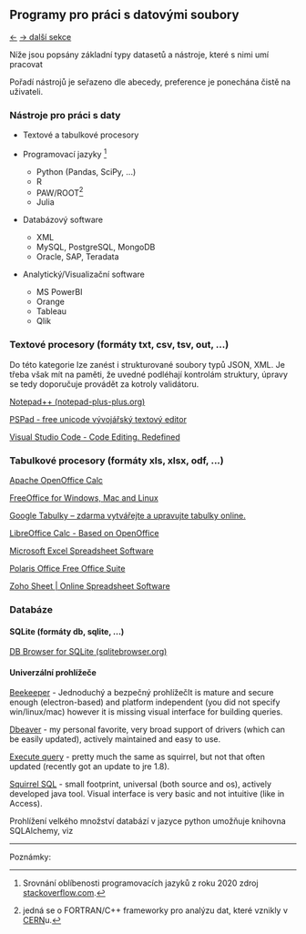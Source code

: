 ## Programy pro práci s datovými soubory

[←](../Readme.md) [→ další sekce](../1C_mindset.md)

Níže jsou popsány základní typy datasetů a nástroje, které s nimi umí pracovat

Pořadí nástrojů je seřazeno dle abecedy, preference je ponechána čistě na uživateli.

### Nástroje pro práci s daty

-   Textové a tabulkové procesory 
-   Programovací jazyky [^programming] 
	-   Python (Pandas, SciPy, ...)
	-   R
    -   PAW/ROOT[^fortran]
	-   Julia

-   Databázový software

	-   XML
	-   MySQL, PostgreSQL, MongoDB
	-   Oracle, SAP, Teradata

-   Analytický/Visualizační software

	-   MS PowerBI
    -   Orange
	-   Tableau
	-   Qlik



### Textové procesory (formáty txt, csv, tsv, out, ...) 

Do této kategorie lze zanést i strukturované soubory typů JSON, XML. Je třeba však mít na paměti, že uvedné podléhají kontrolám struktury, úpravy se tedy doporučuje provádět za kotroly validátoru. 

[Notepad++ (notepad-plus-plus.org)](https://notepad-plus-plus.org/)

[PSPad - free unicode vývojářský textový editor](http://www.pspad.com/cz/download.php)

[Visual Studio Code - Code Editing. Redefined](https://code.visualstudio.com/)

### Tabulkové procesory (formáty xls, xlsx, odf, ...)

[Apache OpenOffice Calc](http://www.openoffice.org/product/calc.html)

[FreeOffice for Windows, Mac and Linux](https://www.freeoffice.com/en/)

[Google Tabulky – zdarma vytvářejte a upravujte tabulky online.](https://www.google.co.uk/sheets/about/)

[LibreOffice Calc - Based on OpenOffice](https://www.libreoffice.org/discover/calc/)

[Microsoft Excel Spreadsheet Software](https://www.microsoft.com/en-us/microsoft-365/excel)

[Polaris Office Free Office Suite](https://www.polarisoffice.com/en/office)

[Zoho Sheet | Online Spreadsheet Software](https://www.zoho.com/sheet/?src=zoho-home&ireft=ohome)


<!-- #region -->
### Databáze

#### SQLite (formáty db, sqlite, ...) 

[DB Browser for SQLite (sqlitebrowser.org)](https://sqlitebrowser.org/)


#### Univerzální prohlížeče

[Beekeeper](https://www.beekeeperstudio.io/) - Jednoduchý a bezpečný prohlížečIt is mature and secure enough (electron-based) and platform independent (you did not specify win/linux/mac) however it is missing visual interface for building queries.

[Dbeaver](https://dbeaver.io/) - my personal favorite, very broad support of drivers (which can be easily updated), actively maintained and easy to use.

[Execute query](http://executequery.org/index.php) - pretty much the same as squirrel, but not that often updated (recently got an update to jre 1.8).

[Squirrel SQL](http://www.squirrelsql.org/) - small footprint, universal (both source and os), actively developed java tool. Visual interface is very basic and not intuitive (like in Access).

Prohlížení velkého množství databází v jazyce python umožňuje knihovna SQLAlchemy, viz 
<!-- #endregion -->

--------
Poznámky:

[^programming]: Srovnání oblíbenosti programovacích jazyků z roku 2020 zdroj [stackoverflow.com](https://insights.stackoverflow.com/survey/2020#technology-most-loved-dreaded-and-wanted-languages).

[^fortran]: jedná se o FORTRAN/C++ frameworky pro analýzu dat, které vznikly v [CERN](https://en.wikipedia.org/wiki/CERN)u.

